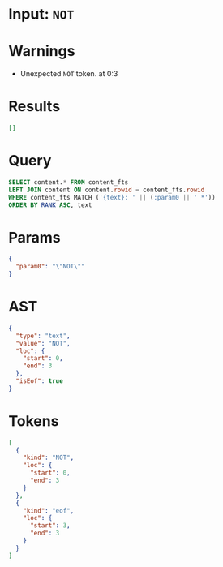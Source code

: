 # Input: `NOT`

# Warnings

- Unexpected `NOT` token. at 0:3

# Results
```json
[]
```

# Query

```sql
SELECT content.* FROM content_fts
LEFT JOIN content ON content.rowid = content_fts.rowid
WHERE content_fts MATCH ('{text}: ' || (:param0 || ' *'))
ORDER BY RANK ASC, text
```

# Params

```json
{
  "param0": "\"NOT\""
}
```

# AST

```json
{
  "type": "text",
  "value": "NOT",
  "loc": {
    "start": 0,
    "end": 3
  },
  "isEof": true
}
```

# Tokens
```json
[
  {
    "kind": "NOT",
    "loc": {
      "start": 0,
      "end": 3
    }
  },
  {
    "kind": "eof",
    "loc": {
      "start": 3,
      "end": 3
    }
  }
]
```
